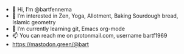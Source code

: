 - 👋 Hi, I’m @bartfennema
- 👀 I’m interested in Zen, Yoga, Allotment, Baking Sourdough bread, Islamic geometry
- 🌱 I’m currently learning git, Emacs org-mode
- 📫 You can reach me on protonmail.com, username bartf1969
- https://mastodon.green/@bart

<!---
bartfennema/bartfennema is a ✨ special ✨ repository because its `README.md` (this file) appears on your GitHub profile.
You can click the Preview link to take a look at your changes.
--->
